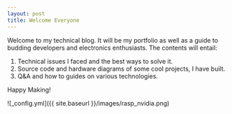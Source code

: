 ```yaml
---
layout: post
title: Welcome Everyone
---
```


Welcome to my technical blog. It will be my portfolio as well as a guide to budding developers and electronics enthusiasts. The contents will entail:
1. Technical issues I faced and the best ways to solve it.
2. Source code and hardware diagrams of some cool projects, I have built.
3. Q&A and how to guides on various technologies.

Happy Making!

![_config.yml]({{ site.baseurl }}/images/rasp_nvidia.png)
